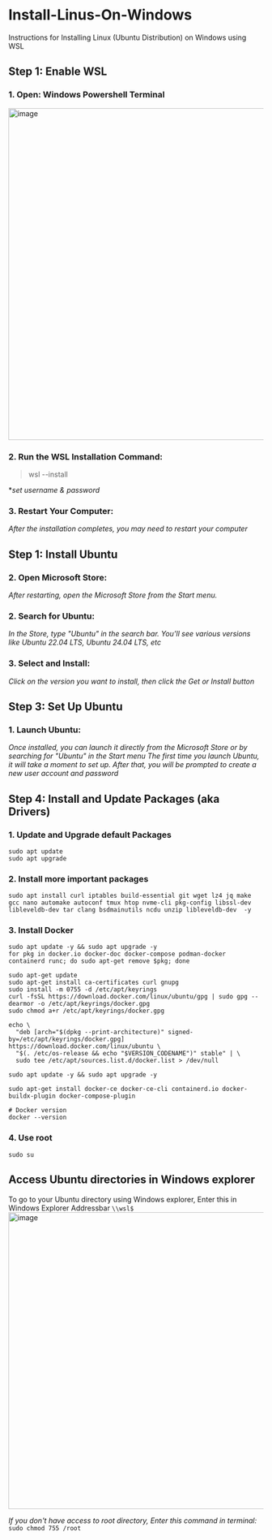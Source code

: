 # Install-Linus-On-Windows
Instructions for Installing Linux (Ubuntu Distribution) on Windows using WSL

## Step 1: Enable WSL
### 1. Open: Windows Powershell Terminal
   <img width="1110" height="654" alt="image" src="https://github.com/user-attachments/assets/03f0f4dd-9c51-4caa-a1bf-de7ad9995a28" />

### 2. Run the WSL Installation Command:
>wsl --install

*_set username & password_

### 3. Restart Your Computer:
_After the installation completes, you may need to restart your computer_



## Step 1: Install Ubuntu
### 2. Open Microsoft Store:
_After restarting, open the Microsoft Store from the Start menu._

### 2. Search for Ubuntu:
_In the Store, type "Ubuntu" in the search bar. You’ll see various versions like Ubuntu 22.04 LTS, Ubuntu 24.04 LTS, etc_

### 3. Select and Install:
_Click on the version you want to install, then click the Get or Install button_


## Step 3: Set Up Ubuntu
### 1. Launch Ubuntu:
_Once installed, you can launch it directly from the Microsoft Store or by searching for "Ubuntu" in the Start menu
The first time you launch Ubuntu, it will take a moment to set up. After that, you will be prompted to create a new user account and password_

## Step 4: Install and Update Packages (aka Drivers)
### 1. Update and Upgrade default Packages
```
sudo apt update
sudo apt upgrade
```

### 2. Install more important packages
`sudo apt install curl iptables build-essential git wget lz4 jq make gcc nano automake autoconf tmux htop nvme-cli pkg-config libssl-dev libleveldb-dev tar clang bsdmainutils ncdu unzip libleveldb-dev  -y`

### 3. Install Docker
```
sudo apt update -y && sudo apt upgrade -y
for pkg in docker.io docker-doc docker-compose podman-docker containerd runc; do sudo apt-get remove $pkg; done

sudo apt-get update
sudo apt-get install ca-certificates curl gnupg
sudo install -m 0755 -d /etc/apt/keyrings
curl -fsSL https://download.docker.com/linux/ubuntu/gpg | sudo gpg --dearmor -o /etc/apt/keyrings/docker.gpg
sudo chmod a+r /etc/apt/keyrings/docker.gpg

echo \
  "deb [arch="$(dpkg --print-architecture)" signed-by=/etc/apt/keyrings/docker.gpg] https://download.docker.com/linux/ubuntu \
  "$(. /etc/os-release && echo "$VERSION_CODENAME")" stable" | \
  sudo tee /etc/apt/sources.list.d/docker.list > /dev/null

sudo apt update -y && sudo apt upgrade -y

sudo apt-get install docker-ce docker-ce-cli containerd.io docker-buildx-plugin docker-compose-plugin

# Docker version
docker --version
```

### 4. Use root
`sudo su`


## Access Ubuntu directories in Windows explorer
To go to your Ubuntu directory using Windows explorer, Enter this in Windows Explorer Addressbar
`\\wsl$`
<img width="766" height="585" alt="image" src="https://github.com/user-attachments/assets/1eaa0d0f-0a78-43f7-add3-d67d9dade8e0" />

_If you don't have access to root directory, Enter this command in terminal:_ `sudo chmod 755 /root`




